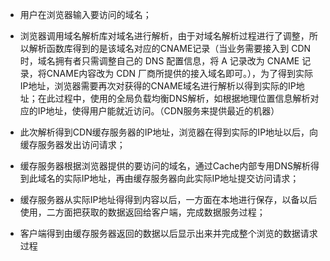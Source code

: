 
* 用户在浏览器输入要访问的域名；

* 浏览器调用域名解析库对域名进行解析，由于对域名解析过程进行了调整，所以解析函数库得到的是该域名对应的CNAME记录（当业务需要接入到 CDN 时，域名拥有者只需调整自己的 DNS 配置信息，将 A 记录改为 CNAME 记录，将CNAME内容改为 CDN 厂商所提供的接入域名即可。），为了得到实际IP地址，浏览器需要再次对获得的CNAME域名进行解析以得到实际的IP地址；在此过程中，使用的全局负载均衡DNS解析，如根据地理位置信息解析对应的IP地址，使得用户能就近访问。（CDN服务来提供最近的机器）
  
* 此次解析得到CDN缓存服务器的IP地址，浏览器在得到实际的IP地址以后，向缓存服务器发出访问请求；
  
* 缓存服务器根据浏览器提供的要访问的域名，通过Cache内部专用DNS解析得到此域名的实际IP地址，再由缓存服务器向此实际IP地址提交访问请求；

* 缓存服务器从实际IP地址得得到内容以后，一方面在本地进行保存，以备以后使用，二方面把获取的数据返回给客户端，完成数据服务过程；
  
* 客户端得到由缓存服务器返回的数据以后显示出来并完成整个浏览的数据请求过程